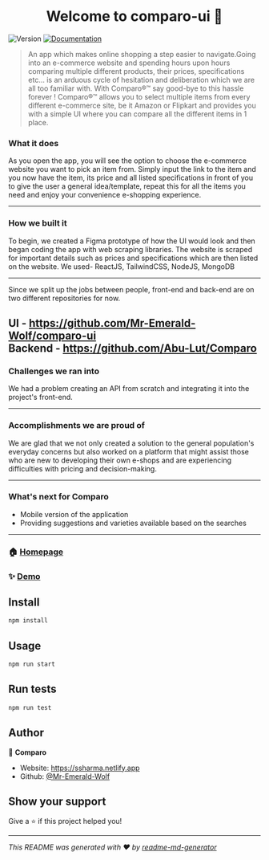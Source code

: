 <h1 align="center">Welcome to comparo-ui 👋</h1>
<p>
  <img alt="Version" src="https://img.shields.io/badge/version-0.1.0-blue.svg?cacheSeconds=2592000" />
  <a href="https://github.com/Mr-Emerald-Wolf/comparo-ui " target="_blank">
    <img alt="Documentation" src="https://img.shields.io/badge/documentation-yes-brightgreen.svg" />
  </a>
</p>

> An app which makes online shopping a step easier to navigate.Going into an e-commerce website and spending hours upon hours comparing multiple different products, their prices, specifications etc... is an arduous cycle of hesitation and deliberation which we are all too familiar with. With Comparo®™ say good-bye to this hassle forever ! Comparo®™ allows you to select multiple items from every different e-commerce site, be it Amazon or Flipkart and provides you with a simple UI where you can compare all the different items in 1 place.

### What it does 

As you open the app, you will see the option to choose the e-commerce website you want to pick an item from. Simply input the link to the item and you now have the item, its price and all listed specifications in front of you to give the user a general idea/template, repeat this for all the items you need and enjoy your convenience e-shopping experience.

----
### How we built it 

To begin, we created a Figma prototype of how the UI would look and then began coding the app with web scraping libraries. 
The website is scraped for important details such as prices and specifications which are then listed on the website.
We used- ReactJS, TailwindCSS, NodeJS, MongoDB

----
Since we split up the jobs between people, front-end and back-end are on two different repositories for now.

UI - https://github.com/Mr-Emerald-Wolf/comparo-ui \
Backend - https://github.com/Abu-Lut/Comparo
----

### Challenges we ran into
We had a problem creating an API from scratch and integrating it into the project's front-end.

----

### Accomplishments we are proud of
We are glad that we not only created a solution to the general population's everyday concerns but also worked on a platform that might assist those who are new to developing their own e-shops and are experiencing difficulties with pricing and decision-making.

----

### What's next for Comparo
- Mobile version of the application
- Providing suggestions and varieties available based on the searches

----
### 🏠 [Homepage](https://github.com/Mr-Emerald-Wolf/comparo-ui)

### ✨ [Demo](https://comparo.netlify.app/)

## Install

```sh
npm install
```

## Usage

```sh
npm run start
```

## Run tests

```sh
npm run test
```

## Author

👤 **Comparo**

* Website: https://ssharma.netlify.app
* Github: [@Mr-Emerald-Wolf](https://github.com/Mr-Emerald-Wolf)

## Show your support

Give a ⭐️ if this project helped you!

***
_This README was generated with ❤️ by [readme-md-generator](https://github.com/kefranabg/readme-md-generator)_